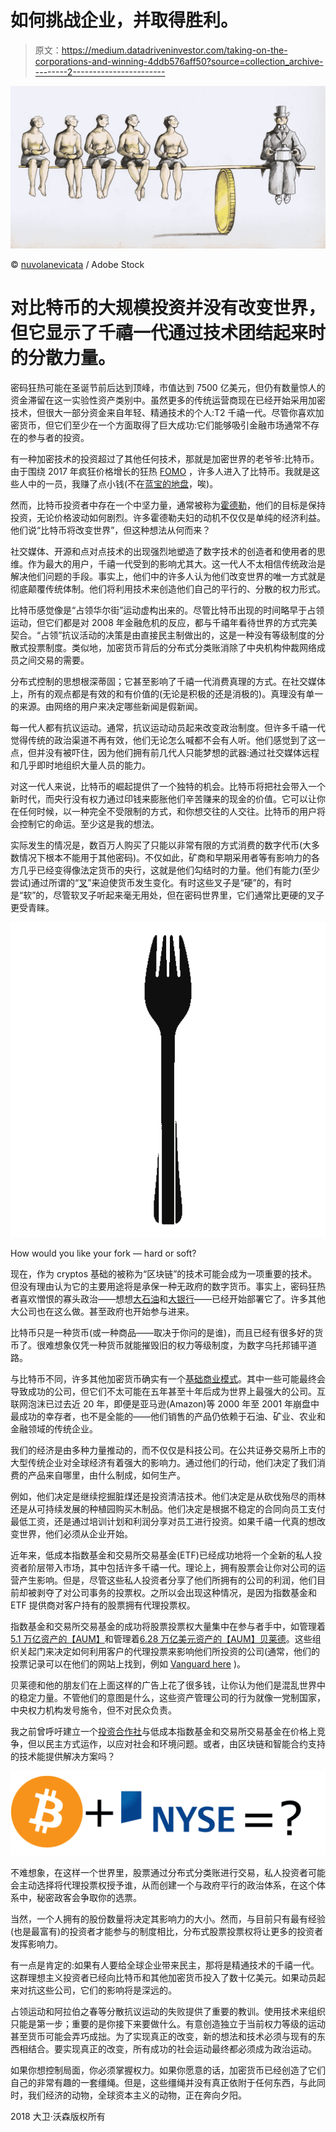 # 如何挑战企业，并取得胜利。

> 原文：<https://medium.datadriveninvestor.com/taking-on-the-corporations-and-winning-4ddb576aff50?source=collection_archive---------2----------------------->

![](img/57b2600913fb91140d4c1ee2f70dc3d8.png)

© [nuvolanevicata](https://stock.adobe.com/uk/contributor/202434054/nuvolanevicata?load_type=author&prev_url=detail) / Adobe Stock

# 对比特币的大规模投资并没有改变世界，但它显示了千禧一代通过技术团结起来时的分散力量。

密码狂热可能在圣诞节前后达到顶峰，市值达到 7500 亿美元，但仍有数量惊人的资金滞留在这一实验性资产类别中。虽然更多的传统运营商现在已经开始采用加密技术，但很大一部分资金来自年轻、精通技术的个人:T2 千禧一代。尽管你喜欢加密货币，但它们至少在一个方面取得了巨大成功:它们能够吸引金融市场通常不存在的参与者的投资。

有一种加密技术的投资超过了其他任何技术，那就是加密世界的老爷爷:比特币。由于围绕 2017 年疯狂价格增长的狂热 [FOMO](https://www.urbandictionary.com/define.php?term=fomo) ，许多人进入了比特币。我就是这些人中的一员，我赚了点小钱(不在[蓝宝的地盘](https://www.cnbc.com/2018/02/07/bitcoin-millionaires-are-buying-lamborghinis-with-cryptocurrency.html)，唉)。

然而，比特币投资者中存在一个中坚力量，通常被称为[霍德勒](https://en.wikipedia.org/wiki/Hodl)，他们的目标是保持投资，无论价格波动如何剧烈。许多霍德勒夫妇的动机不仅仅是单纯的经济利益。他们说“比特币将改变世界”，但这种想法从何而来？

社交媒体、开源和点对点技术的出现强烈地塑造了数字技术的创造者和使用者的思维。作为最大的用户，千禧一代受到的影响尤其大。这一代人不太相信传统政治是解决他们问题的手段。事实上，他们中的许多人认为他们改变世界的唯一方式就是彻底颠覆传统体制。他们将利用技术来创造他们自己的平行的、分散的权力形式。

比特币感觉像是“占领华尔街”运动虚构出来的。尽管比特币出现的时间略早于占领运动，但它们都是对 2008 年金融危机的反应，都与千禧年看待世界的方式完美契合。“占领”抗议活动的决策是由直接民主制做出的，这是一种没有等级制度的分散式投票制度。类似地，加密货币背后的分布式分类账消除了中央机构仲裁网络成员之间交易的需要。

分布式控制的思想根深蒂固；它甚至影响了千禧一代消费真理的方式。在社交媒体上，所有的观点都是有效的和有价值的(无论是积极的还是消极的)。真理没有单一的来源。由网络的用户来决定哪些新闻是假新闻。

每一代人都有抗议运动。通常，抗议运动动员起来改变政治制度。但许多千禧一代觉得传统的政治渠道不再有效，他们无论怎么喊都不会有人听。他们感觉到了这一点，但并没有被吓住，因为他们拥有前几代人只能梦想的武器:通过社交媒体远程和几乎即时地组织大量人员的能力。

对这一代人来说，比特币的崛起提供了一个独特的机会。比特币将把社会带入一个新时代，而央行没有权力通过印钱来膨胀他们辛苦赚来的现金的价值。它可以让你在任何时候，以一种完全不受限制的方式，和你想交往的人交往。比特币的用户将会控制它的命运。至少这是我的想法。

实际发生的情况是，数百万人购买了只能以非常有限的方式消费的数字代币(大多数情况下根本不能用于其他密码)。不仅如此，矿商和早期采用者等有影响力的各方几乎已经变得像法定货币的央行，这就是他们勾结时的力量。他们有能力(至少尝试)通过所谓的“[叉](https://en.wikipedia.org/wiki/Fork_(blockchain))”来迫使货币发生变化。有时这些叉子是“硬”的，有时是“软”的，尽管软叉子听起来毫无用处，但在密码世界里，它们通常比更硬的叉子更受青睐。

![](img/37acb402835688ae229b4fb50a7c121e.png)

How would you like your fork — hard or soft?

现在，作为 cryptos 基础的被称为“区块链”的技术可能会成为一项重要的技术。但没有理由认为它的主要用途将是承保一种无政府的数字货币。事实上，密码狂热者喜欢憎恨的寡头政治——想想[大石油](https://uk.reuters.com/article/us-energy-blockchain/bp-shell-lead-plan-for-blockchain-based-energy-trading-platform-idUKKBN1D612I)和[大银行](https://www.barclayscorporate.com/insight-and-research/technology-and-digital-innovation/what-does-blockchain-do.html)——已经开始部署它了。许多其他大公司也在这么做。甚至政府也开始参与进来。

比特币只是一种货币(或一种商品——取决于你问的是谁)，而且已经有很多好的货币了。很难想象仅凭一种货币就能摧毁旧的权力等级制度，为数字乌托邦铺平道路。

与比特币不同，许多其他加密货币确实有一个[基础商业模式](https://www.investopedia.com/tech/most-successful-icos-all-time/)。其中一些可能最终会导致成功的公司，但它们不太可能在五年甚至十年后成为世界上最强大的公司。互联网泡沫已过去近 20 年，即便是亚马逊(Amazon)等 2000 年至 2001 年崩盘中最成功的幸存者，也不是全能的——他们销售的产品仍依赖于石油、矿业、农业和金融领域的传统企业。

我们的经济是由多种力量推动的，而不仅仅是科技公司。在公共证券交易所上市的大型传统企业对全球经济有着强大的影响力。通过他们的行动，他们决定了我们消费的产品来自哪里，由什么制成，如何生产。

例如，他们决定是继续挖掘脏煤还是投资清洁技术。他们决定是从砍伐殆尽的雨林还是从可持续发展的种植园购买木制品。他们决定是根据不稳定的合同向员工支付最低工资，还是通过培训计划和利润分享对员工进行投资。如果千禧一代真的想改变世界，他们必须从企业开始。

近年来，低成本指数基金和交易所交易基金(ETF)已经成功地将一个全新的私人投资者阶层带入市场，其中包括许多千禧一代。理论上，拥有股票会让你对公司的运营产生影响。但是，尽管这些私人投资者分享了他们所拥有的公司的利润，他们目前却被剥夺了对公司事务的投票权。之所以会出现这种情况，是因为指数基金和 ETF 提供商对客户持有的股票拥有代理投票权。

指数基金和交易所交易基金的成功将股票投票权大量集中在参与者手中，如管理着 [5.1 万亿资产的【AUM】](https://about.vanguard.com/who-we-are/fast-facts/)和管理着[6.28 万亿美元资产的【AUM】贝莱德](https://www.blackrock.com/au/individual/about-blackrock)。这些组织关起门来决定如何利用客户的代理投票来影响他们所投资的公司(通常，他们的投票记录可以在他们的网站上找到，例如 [Vanguard here](https://about.vanguard.com/investment-stewardship/how-our-funds-voted/) )。

贝莱德和他的朋友们在上面这样的广告上花了很多钱，让你认为他们是混乱世界中的稳定力量。不管他们的意图是什么，这些资产管理公司的行为就像一党制国家，中央权力机构发号施令，但不对民众负责。

我之前曾呼吁建立一个[投资合作社](https://medium.com/@DavidWatsonBlog/cooperative-investing-trade-unions-for-the-neoliberal-era-1aed46679c1)与低成本指数基金和交易所交易基金在价格上竞争，但以民主方式运作，以应对社会和环境问题。或者，由区块链和智能合约支持的技术能提供解决方案吗？

![](img/5c3c42d0c67a9827aef812081ff5d91c.png)

不难想象，在这样一个世界里，股票通过分布式分类账进行交易，私人投资者可能会主动选择将代理投票权授予谁，从而创建一个与政府平行的政治体系，在这个体系中，秘密政客会争取你的选票。

当然，一个人拥有的股份数量将决定其影响力的大小。然而，与目前只有最有经验(也是最富有)的投资者才能参与的制度相比，分布式股票投票权将让更多的投资者发挥影响力。

有一点是肯定的:如果有人要给全球企业带来民主，那将是精通技术的千禧一代。这群理想主义投资者已经向比特币和其他加密货币投入了数十亿美元。如果动员起来对抗这些公司，它们的影响将是深远的。

占领运动和阿拉伯之春等分散抗议运动的失败提供了重要的教训。使用技术来组织只能是第一步；重要的是你接下来要做什么。有意创造独立于当前权力等级的运动甚至货币可能会弄巧成拙。为了实现真正的改变，新的想法和技术必须与现有的东西相结合。要实现真正的改变，所有成功的社会运动最终都必须成为政治运动。

如果你想控制局面，你必须掌握权力。如果你愿意的话，加密货币已经创造了它们自己的非常有趣的一套缰绳。但是，这些缰绳并没有真正依附于任何东西，与此同时，我们经济的动物，全球资本主义的动物，正在奔向夕阳。

2018 大卫·沃森版权所有